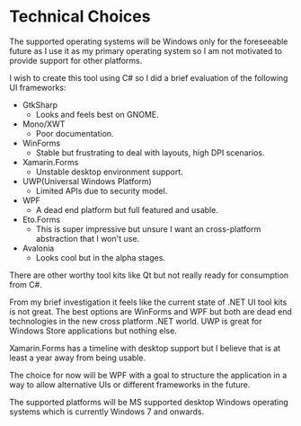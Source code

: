 # Technical Choices

The supported operating systems will be Windows only for the foreseeable future as I use it as my primary operating system so I am not motivated to provide support for other platforms.

I wish to create this tool using C# so I did a brief evaluation of the following UI frameworks:

* GtkSharp
    * Looks and feels best on GNOME.
* Mono/XWT
    * Poor documentation.
* WinForms
    * Stable but frustrating to deal with layouts, high DPI scenarios.
* Xamarin.Forms
    * Unstable desktop environment support.
 * UWP(Universal Windows Platform)
    * Limited APIs due to security model.
* WPF
    * A dead end platform but full featured and usable.
* Eto.Forms
    * This is super impressive but unsure I want an cross-platform abstraction that I won't use.
* Avalonia
    * Looks cool but in the alpha stages.

There are other worthy tool kits like Qt but not really ready for consumption from C#.

From my brief investigation it feels like the current state of .NET UI tool kits is not great. The best options are WinForms and WPF but both are dead end technologies in the new cross platform .NET world. UWP is great for Windows Store applications but nothing else.

Xamarin.Forms has a timeline with desktop support but I believe that is at least a year away from being usable.

The choice for now will be WPF with a goal to structure the application in a way to allow alternative UIs or different frameworks in the future.

The supported platforms will be MS supported desktop Windows operating systems which is currently Windows 7 and onwards.
